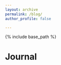 ```yaml
---
layout: archive
permalink: /blog/
author_profile: false

---
```


{% include base_path %}
# Journal

